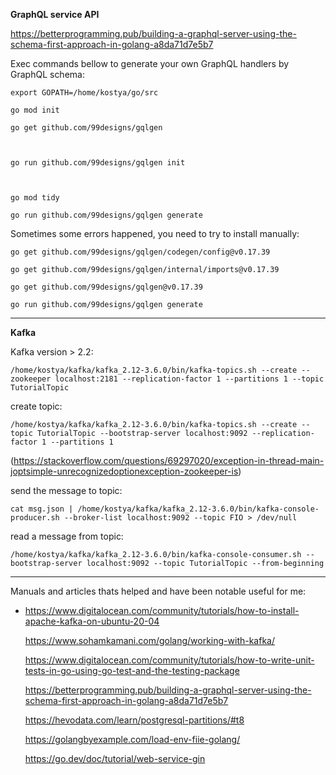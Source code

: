 
**GraphQL service API**

  

  

https://betterprogramming.pub/building-a-graphql-server-using-the-schema-first-approach-in-golang-a8da71d7e5b7

  

  

Exec commands bellow to generate your own GraphQL handlers by GraphQL schema:

  
  
  

    export GOPATH=/home/kostya/go/src
    
    go mod init
    
    go get github.com/99designs/gqlgen
    
      
    
    go run github.com/99designs/gqlgen init
    
      
    
    go mod tidy
    
    go run github.com/99designs/gqlgen generate

  

  

Sometimes some errors happened, you need to try to install manually:

  

    go get github.com/99designs/gqlgen/codegen/config@v0.17.39
    
    go get github.com/99designs/gqlgen/internal/imports@v0.17.39
    
    go get github.com/99designs/gqlgen@v0.17.39
    
    go run github.com/99designs/gqlgen generate

  

  

-------------------------------------------------------------------------------------------------------

  

  

**Kafka**

  

  

Kafka version > 2.2:

  

    /home/kostya/kafka/kafka_2.12-3.6.0/bin/kafka-topics.sh --create --zookeeper localhost:2181 --replication-factor 1 --partitions 1 --topic TutorialTopic

create topic:

  

    /home/kostya/kafka/kafka_2.12-3.6.0/bin/kafka-topics.sh --create --topic TutorialTopic --bootstrap-server localhost:9092 --replication-factor 1 --partitions 1
    
      

(https://stackoverflow.com/questions/69297020/exception-in-thread-main-joptsimple-unrecognizedoptionexception-zookeeper-is)

  

  

send the message to topic:

  

    cat msg.json | /home/kostya/kafka/kafka_2.12-3.6.0/bin/kafka-console-producer.sh --broker-list localhost:9092 --topic FIO > /dev/null

  

  

read a message from topic:

  

    /home/kostya/kafka/kafka_2.12-3.6.0/bin/kafka-console-consumer.sh --bootstrap-server localhost:9092 --topic TutorialTopic --from-beginning
    
      

  

---------------------------------------------------------------------------------

  

Manuals and articles thats helped and have been notable useful for me:

  

 - https://www.digitalocean.com/community/tutorials/how-to-install-apache-kafka-on-ubuntu-20-04
   
     
   
   https://www.sohamkamani.com/golang/working-with-kafka/
   
     
   
   https://www.digitalocean.com/community/tutorials/how-to-write-unit-tests-in-go-using-go-test-and-the-testing-package
   
     
   
   https://betterprogramming.pub/building-a-graphql-server-using-the-schema-first-approach-in-golang-a8da71d7e5b7
   
     
   
   https://hevodata.com/learn/postgresql-partitions/#t8
   
     
   
   https://golangbyexample.com/load-env-fiie-golang/
   
     
   
   https://go.dev/doc/tutorial/web-service-gin



